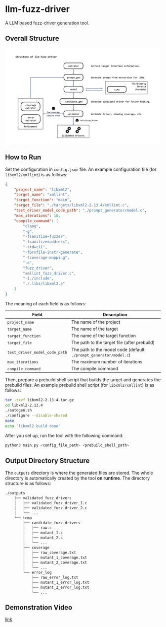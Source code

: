 # llm-fuzz-driver
A LLM based fuzz-driver generation tool.

## Overall Structure

![structure](./structure.png)

## How to Run

Set the configuration in `config.json` file. An example configuration file (for `libxml2/xmllint`) is as follows:

```json
{
    "project_name": "libxml2",
    "target_name": "xmllint",
    "target_function": "main",
    "target_file": "./targets/libxml2-2.13.4/xmllint.c",
    "test_driver_model_code_path": "./prompt_generator/model.c",
    "max_iterations": 10,
    "compile_command": [
        "clang",
        "-g",
        "-fsanitize=fuzzer",
        "-fsanitize=address",
        "-std=c11",
        "-fprofile-instr-generate",
        "-fcoverage-mapping",
        "-o",
        "fuzz_driver",
        "xmllint_fuzz_driver.c",
        "-I./include",
        "./.libs/libxml2.a"
    ]
}

```

The meaning of each field is as follows:

| Field                         | Description                                                        |
|-------------------------------|--------------------------------------------------------------------|
| `project_name`                | The name of the project                                            |
| `target_name`                 | The name of the target                                             |
| `target_function`             | The name of the target function                                    |
| `target_file`                 | The path to the target file (after prebuild)                       |
| `test_driver_model_code_path` | The path to the model code (default: `./prompt_generator/model.c`) |
| `max_iterations`              | The maximum number of iterations                                   |
| `compile_command`             | The compile command                                                |


Then, prepare a prebuild shell script that builds the target and generates the prebuild files. An example prebuild 
shell 
script (for `libxml2/xmllint`) is as follows:

```bash
tar -zxvf libxml2-2.13.4.tar.gz
cd libxml2-2.13.4
./autogen.sh
./configure --disable-shared
make
echo 'libxml2 build done'
```

After you set up, run the tool with the following command:

```bash
python3 main.py <config_file_path> <prebuild_shell_path>
```

## Output Directory Structure

The `outputs` directory is where the generated files are stored. The whole directory is automatically created by the 
tool **on runtime**. The directory structure is as follows:

```
./outputs
    ├── validated_fuzz_drivers
    │   ├── validated_fuzz_driver_1.c
    │   ├── validated_fuzz_driver_2.c
    │   └── ...
    └── temp
        ├── candidate_fuzz_drivers
        │   ├── raw.c
        │   ├── mutant_1.c
        │   ├── mutant_2.c
        │   └── ...
        ├── coverage
        │   ├── raw_coverage.txt
        │   ├── mutant_1_coverage.txt
        │   ├── mutant_2_coverage.txt
        │   └── ...
        └── error_log
            ├── raw_error_log.txt
            ├── mutant_1_error_log.txt
            ├── mutant_2_error_log.txt
            └── ...
```
## Demonstration Video
[link](https://www.bilibili.com/video/BV1FaruYMEJy/?vd_source=15a16af321809f158275c13088f407a6)
